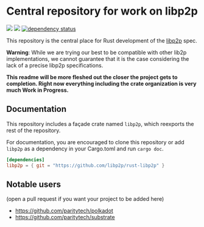# Central repository for work on libp2p

<a href="http://libp2p.io/"><img src="https://img.shields.io/badge/project-libp2p-yellow.svg?style=flat-square" /></a>
<a href="http://webchat.freenode.net/?channels=%23libp2p"><img src="https://img.shields.io/badge/freenode-%23libp2p-yellow.svg?style=flat-square" /></a>
[![dependency status](https://deps.rs/repo/github/libp2p/rust-libp2p/status.svg?style=flat-square)](https://deps.rs/repo/github/libp2p/rust-libp2p)

This repository is the central place for Rust development of the [libp2p](https://libp2p.io) spec.

**Warning**: While we are trying our best to be compatible with other lib2p implementations, we
cannot guarantee that it is the case considering the lack of a precise libp2p specifications.

**This readme will be more fleshed out the closer the project gets to completion.
Right now everything including the crate organization is very much Work in Progress.**

## Documentation

This repository includes a façade crate named `libp2p`, which reexports the rest of the repository.

For documentation, you are encouraged to clone this repository or add `libp2p` as a dependency in
your Cargo.toml and run `cargo doc`.

```toml
[dependencies]
libp2p = { git = "https://github.com/libp2p/rust-libp2p" }
```

## Notable users

(open a pull request if you want your project to be added here)

- https://github.com/paritytech/polkadot
- https://github.com/paritytech/substrate
